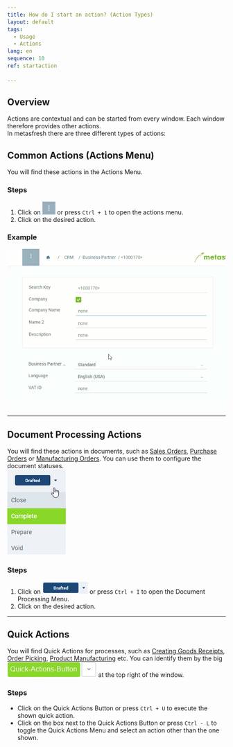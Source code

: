 ```yaml
---
title: How do I start an action? (Action Types)
layout: default
tags:
  - Usage
  - Actions
lang: en
sequence: 10
ref: startaction

---
```

## Overview
Actions are contextual and can be started from every window. Each window therefore provides other actions.<br>
In metasfresh there are three different types of actions:

## Common Actions (Actions Menu)
You will find these actions in the Actions Menu.

### Steps
1. Click on ![](assets/actionsmenu_WebUI.png) or press `Ctrl + 1` to open the actions menu.
1. Click on the desired action.

### Example
![](assets/StartAction_walkthrough.gif)

---

## Document Processing Actions
You will find these actions in documents, such as [Sales Orders](SalesOrder_recording), [Purchase Orders](CreatePurchaseOrder) or [Manufacturing Orders](NewManufacturingOrder). You can use them to configure the document statuses.<br>
![](assets/Menu_DocumentProcessingActions.png)

### Steps
1. Click on ![](assets/DocumentProcessingActions_default.png) or press `Ctrl + I` to open the Document Processing Menu.
1. Click on the desired action.

---

## Quick Actions
You will find Quick Actions for processes, such as [Creating Goods Receipts](CreateGoodsReceipt), [Order Picking](Howto_use_Picking_Terminal), [Product Manufacturing](ProductionCompletion)  etc. You can identify them by the big ![](assets/Quick-Actions-Button.png) at the top right of the window.

### Steps
- Click on the Quick Actions Button or press `Ctrl + U` to execute the shown quick action.
- Click on the box next to the Quick Actions Button or press `Ctrl - L` to toggle the Quick Actions Menu and select an action other than the one shown.
